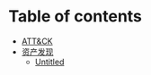 # Table of contents

* [ATT&CK](README.md)
* [资产发现](untitled-1/README.md)
  * [Untitled](untitled-1/untitled.md)

